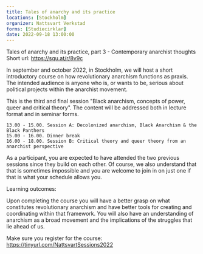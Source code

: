 ```yaml
---
title: Tales of anarchy and its practice
locations: [Stockholm]
organizer: Nattsvart Verkstad
forms: [Studiecirklar]
date: 2022-09-18 13:00:00
---
```

Tales of anarchy and its practice, part 3 - Contemporary anarchist thoughts
Short url: https://squ.at/r/8v9c

In september and october 2022, in Stockholm, we will host a short introductory course on how revolutionary anarchism functions as praxis. The intended audience is anyone who is, or wants to be, serious about political projects within the anarchist movement. 

This is the third and final session "Black anarchism, concepts of power, queer and critical theory".
The content will be addressed both in lecture format and in seminar forms.

	13.00 - 15.00. Session A: Decolonized anarchism, Black Anarchism & the Black Panthers
	15.00 - 16.00. Dinner break
	16.00 - 18.00. Session B: Critical theory and queer theory from an anarchist perspective

As a participant, you are expected to have attended the two previous sessions since they build on each other. Of course, we also understand that that is sometimes impossible and you are welcome to join in on just one if that is what your schedule allows you.

Learning outcomes:

Upon completing the course you will have a better grasp on what constitutes revolutionary anarchism and have better tools for creating and coordinating within that framework. You will also have an understanding of anarchism as a broad movement and the implications of the struggles that lie ahead of us. 

Make sure you register for the course: https://tinyurl.com/NattsvartSessions2022
